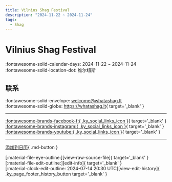 ```yaml
---
title: Vilnius Shag Festival
description: "2024-11-22 ~ 2024-11-24"
tags:
  - Shag
---
```


# Vilnius Shag Festival 

:fontawesome-solid-calendar-days: 2024-11-22 ~ 2024-11-24  
:fontawesome-solid-location-dot: 维尔纽斯  

## 联系

:fontawesome-solid-envelope: <welcome@whatashag.lt>  
:fontawesome-solid-globe: <https://whatashag.lt>{ target='_blank' }  

---

 [:fontawesome-brands-facebook-f:{ .ky_social_links_icon }](https://www.facebook.com/whatashag){ target='_blank' } [:fontawesome-brands-instagram:{ .ky_social_links_icon }](https://instagram.com/whatashag){ target='_blank' } [:fontawesome-brands-youtube:{ .ky_social_links_icon }](https://youtube.com/@whatashag){ target='_blank' }

---

[添加到日历](https://swing.news/ics/zh-Hans/2024/lt_LT/vilnius-shag-festival-2024.ics){ .md-button }

<div class="ky_page_footer" markdown>
<div class="ky_page_footer_trailing" markdown="span">
[:material-file-eye-outline:][view-raw-source-file]{ target='_blank' }
[:material-file-edit-outline:][edit-info]{ target='_blank' }
</div>
<div class="ky_page_footer_leading" markdown="span">
[:material-clock-edit-outline: 2024-07-14 20:30 UTC][view-edit-history]{ .ky_page_footer_history_button target='_blank' }
</div>
</div>

[view-raw-source-file]: https://github.com/swingdance/events/blob/main/2024/lt_LT/vilnius-shag-festival-2024.json "查看原始源文件"
[edit-info]: https://github.com/swingdance/events/issues/new?assignees=&labels=update+event&projects=&template=03-update_entity.yml&title=%5B2024%2Flt_LT%5D%20Vilnius%20Shag%20Festival&region=lt_LT&year=2024&id=vilnius-shag-festival-2024&name=Vilnius%20Shag%20Festival&org_id= "编辑信息"

[view-edit-history]: https://github.com/swingdance/events/commits/main/2024/lt_LT/vilnius-shag-festival-2024.json "查看编辑历史"
